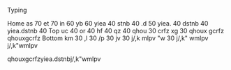 Typing

Home
  as 70 
  et 70
  in 60
  yb 60
  yiea 40
  stnb 40
  .d 50
  yiea. 40
  dstnb 40
  yiea.dstnb 40
Top
  uc 40
  or 40
  hf 40
  qz 40
  qhou 30
  crfz 
  xg 30
  qhoux
  gcrfz
  qhouxgcrfz
Bottom
  km 30
  ,l 30
  /p 30
  jv 30
  j/,k 
  mlpv
  "w 30
  j/,k"
  wmlpv
  j/,k"wmlpv
  
qhouxgcrfzyiea.dstnbj/,k"wmlpv
